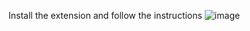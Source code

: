 

Install the extension and follow the instructions
![image](https://github.com/AkaneKano/vs-css/assets/104847251/fd942685-e1e0-48d5-aaa2-6a1aff718a64)
